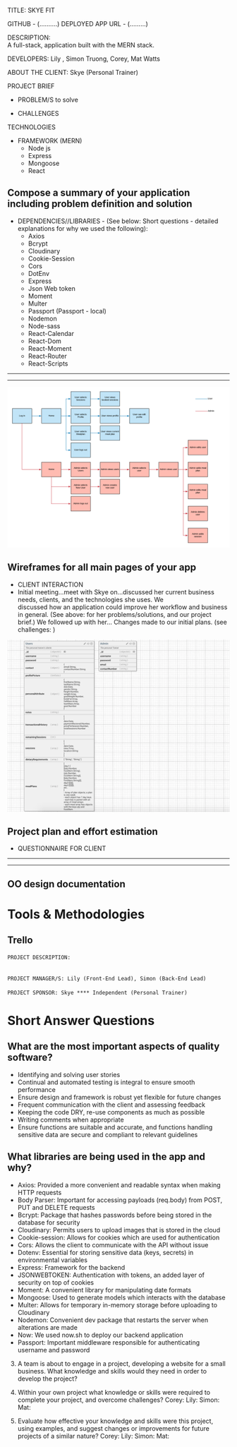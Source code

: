 
TITLE: SKYE FIT

GITHUB - (..........)
DEPLOYED APP URL - (.........)

DESCRIPTION:  
A full-stack, application built with the MERN stack. 


DEVELOPERS:
Lily ,
Simon Truong,
Corey,
Mat Watts 



ABOUT THE CLIENT: 
Skye (Personal Trainer)  

PROJECT BRIEF

- PROBLEM/S to solve

- CHALLENGES

TECHNOLOGIES 

- FRAMEWORK (MERN)
    - Node js
    - Express
    - Mongoose
    - React 

## Compose a summary of your application including problem definition and solution

- DEPENDENCIES//LIBRARIES  - (See below: Short questions - detailed explanations for why we used the following):
    - Axios  
    - Bcrypt 
    - Cloudinary
    - Cookie-Session 
    - Cors 
    - DotEnv
    - Express
    - Json Web token 
    - Moment
    - Multer 
    - Passport (Passport - local) 
    - Nodemon   
    - Node-sass
    - React-Calendar
    - React-Dom
    - React-Moment 
    - React-Router 
    - React-Scripts


******************************************************************************************************************************
******************************************************************************************************************************

![User Flow Chart](docs/images/user_flow_chart.png)

## Wireframes for all main pages of your app

- CLIENT INTERACTION 
 - Initial meeting...meet with Skye on...discussed her current business needs, clients, and the technologies she uses. We   
   discussed how an application could improve her 
   workflow and business in general. (See above: for her problems/solutions, and our project brief.)
   We followed up with her...
   Changes made to our initial plans. (see challenges: ) 

![ERD](docs/images/erd.png)

## Project plan and effort estimation

 - QUESTIONNAIRE FOR CLIENT 

******************************************************************************************************************************
******************************************************************************************************************************

## OO design documentation

# Tools & Methodologies


## Trello

    PROJECT DESCRIPTION:


    PROJECT MANAGER/S: Lily (Front-End Lead), Simon (Back-End Lead)

    PROJECT SPONSOR: Skye **** Independent (Personal Trainer)

# Short Answer Questions


## What are the most important aspects of quality software?

* Identifying and solving user stories
* Continual and automated testing is integral to ensure smooth performance
* Ensure design and framework is robust yet flexible for future changes
* Frequent communication with the client and assessing feedback
* Keeping the code DRY, re-use components as much as possible
* Writing comments when appropriate
* Ensure functions are suitable and accurate, and functions handling sensitive data are secure and compliant to relevant guidelines

## What libraries are being used in the app and why?

* Axios: Provided a more convenient and readable syntax when making HTTP requests
* Body Parser: Important for accessing payloads (req.body) from POST, PUT and DELETE requests
* Bcrypt: Package that hashes passwords before being stored in the database for security
* Cloudinary: Permits users to upload images that is stored in the cloud
* Cookie-session: Allows for cookies which are used for authentication
* Cors: Allows the client to communicate with the API without issue
* Dotenv: Essential for storing sensitive data (keys, secrets) in environmental variables
* Express: Framework for the backend
* JSONWEBTOKEN: Authentication with tokens, an added layer of security on top of cookies
* Moment: A convenient library for manipulating date formats
* Mongoose: Used to generate models which interacts with the database
* Multer: Allows for temporary in-memory storage before uploading to Cloudinary
* Nodemon: Convenient dev package that restarts the server when alterations are made
* Now: We used now.sh to deploy our backend application
* Passport: Important middleware responsible for authenticating username and password

3. A team is about to engage in a project, developing a website for a small business. What knowledge and skills would they need in order to develop the project?

4. Within your own project what knowledge or skills were required to complete your project, and overcome challenges?
   Corey: 
   Lily:
   Simon:
   Mat: 

5. Evaluate how effective your knowledge and skills were this project, using examples, and suggest changes or improvements for future projects of a similar nature?
   Corey: 
   Lily:
   Simon:
   Mat: 



